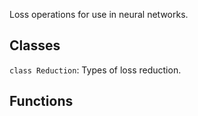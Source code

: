 Loss operations for use in neural networks.
## Classes
`class Reduction`: Types of loss reduction.
## Functions
